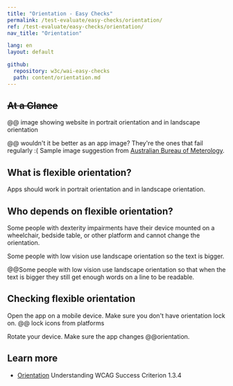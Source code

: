 ```yaml
---
title: "Orientation - Easy Checks"
permalink: /test-evaluate/easy-checks/orientation/
ref: /test-evaluate/easy-checks/orientation/
nav_title: "Orientation"

lang: en
layout: default

github:
  repository: w3c/wai-easy-checks
  path: content/orientation.md
---
```


## ~~At a Glance~~

@@ image showing website in portrait orientation and in landscape orientation

@@ wouldn't it be better as an app image? They're the ones that fail regularly :( Sample image suggestion from [Australian Bureau of Meterology](https://www.dropbox.com/scl/fo/p7ijwsrp91shvfm4nlsvp/h?rlkey=4zr3iew3hrytu8vq31z95c3a7&dl=0).

## What is flexible orientation?

Apps should work in portrait orientation and in landscape orientation.

## Who depends on flexible orientation?

Some people with dexterity impairments have their device mounted on a wheelchair, bedside table, or other platform and cannot change the orientation.

Some people with low vision use landscape orientation so the text is bigger.

@@Some people with low vision use landscape orientation so that when the text is bigger they still get enough words on a line to be readable.

## Checking flexible orientation

Open the app on a mobile device. Make sure you don't have orientation lock on. @@ lock icons from platforms

Rotate your device. Make sure the app changes @@orientation.

## Learn more

* [Orientation](https://www.w3.org/WAI/WCAG22/Understanding/orientation.html) Understanding WCAG Success Criterion 1.3.4
